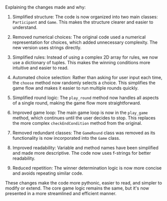 Explaining the changes made and why:

1. Simplified structure: The code is now organized into two main classes: `Participant` and `Game`. This makes the structure clearer and easier to understand.

2. Removed numerical choices: The original code used a numerical representation for choices, which added unnecessary complexity. The new version uses strings directly.

3. Simplified rules: Instead of using a complex 2D array for rules, we now use a dictionary of tuples. This makes the winning conditions more intuitive and easier to read.

4. Automated choice selection: Rather than asking for user input each time, the `choose` method now randomly selects a choice. This simplifies the game flow and makes it easier to run multiple rounds quickly.

5. Simplified round logic: The `play_round` method now handles all aspects of a single round, making the game flow more straightforward.

6. Improved game loop: The main game loop is now in the `play_game` method, which continues until the user decides to stop. This replaces the more complex `checkEndCondition` method from the original.

7. Removed redundant classes: The `GameRound` class was removed as its functionality is now incorporated into the `Game` class.

8. Improved readability: Variable and method names have been simplified and made more descriptive. The code now uses f-strings for better readability.

9. Reduced repetition: The winner determination logic is now more concise and avoids repeating similar code.

These changes make the code more pythonic, easier to read, and simpler to modify or extend. The core game logic remains the same, but it's now presented in a more streamlined and efficient manner.
